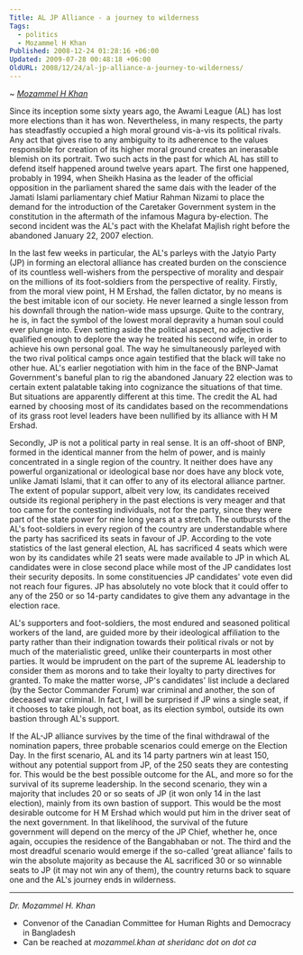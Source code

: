 ```yaml
---
Title: AL JP Alliance - a journey to wilderness
Tags:
  - politics
  - Mozammel H Khan
Published: 2008-12-24 01:28:16 +06:00
Updated: 2009-07-28 00:48:18 +06:00
OldURL: 2008/12/24/al-jp-alliance-a-journey-to-wilderness/
---
```


~ *[Mozammel H Khan](https://gold.mukto-mona.com/Articles/mozammel/index.html)* 


Since its inception some sixty years ago, the Awami League (AL) has lost more elections than it has won. Nevertheless, in many respects, the party has steadfastly occupied a high moral ground vis-à-vis its political rivals. Any act that gives rise to any ambiguity to its adherence to the values responsible for creation of its higher moral ground creates an inerasable blemish on its portrait. Two such acts in the past for which AL has still to defend itself happened around twelve years apart. The first one happened, probably in 1994, when Sheikh Hasina as the leader of the official opposition in the parliament shared the same dais with the leader of the Jamati Islami parliamentary chief Matiur Rahman Nizami to place the demand for the introduction of the Caretaker Government system in the constitution in the aftermath of the infamous Magura by-election. The second incident was the AL's pact with the Khelafat Majlish right before the abandoned January 22, 2007 election.  


In the last few weeks in particular, the AL's parleys with the Jatyio Party (JP) in forming an electoral alliance has created burden on the conscience of its countless well-wishers from the perspective of morality and despair on the  millions of its foot-soldiers from the perspective of reality. Firstly, from the moral view point, H M Ershad, the fallen dictator, by no means is the best imitable icon of our society. He never learned a single lesson from his downfall through the nation-wide mass upsurge. Quite to the contrary, he is, in fact the symbol of the lowest moral depravity a human soul could ever plunge into. Even setting aside the political aspect, no adjective is qualified enough to deplore the way he treated his second wife, in order to achieve his own personal goal. The way he simultaneously parleyed with the two rival political camps once again testified that the black will take no other hue. AL's earlier negotiation with him in the face of the BNP-Jamat Government's baneful plan to rig the abandoned January 22 election was to certain extent palatable taking into cognizance the situations of that time. But situations are apparently different at this time. The credit the AL had earned by choosing most of its candidates based on the recommendations of its grass root level leaders have been nullified by its alliance with H M Ershad.  


Secondly, JP is not a political party in real sense. It is an off-shoot of BNP, formed in the identical manner from the helm of power, and is mainly concentrated in a single region of the country. It neither does have any powerful organizational or ideological base nor does have any block vote, unlike Jamati Islami, that it can offer to any of its electoral alliance partner. The extent of popular support, albeit very low, its candidates received outside its regional periphery in the past elections is very meager and that too came for the contesting individuals, not for the party, since they were part of the state power for nine long years at a stretch. The outbursts of the AL's foot-soldiers in every region of the country are understandable where the party has sacrificed its seats in favour of JP. According to the vote statistics of the last general election, AL has sacrificed 4 seats which were won by its candidates while 21 seats were made available to JP in which AL candidates were in close second place while most of the JP candidates lost their security deposits. In some constituencies JP candidates' vote even did not reach four figures. JP has absolutely no vote block that it could offer to any of the 250 or so 14-party candidates to give them any advantage in the election race.  


AL's supporters and foot-soldiers, the most endured and seasoned political workers of the land, are guided more by their ideological affiliation to the party rather than their indignation towards their political rivals or not by much of the materialistic greed, unlike their counterparts in most other parties. It would be imprudent on the part of the supreme AL leadership to consider them as morons and to take their loyalty to party directives for granted. To make the matter worse, JP's candidates' list include a declared (by the Sector Commander Forum) war criminal and another, the son of deceased war criminal. In fact, I will be surprised if JP wins a single seat, if it chooses to take plough, not boat, as its election symbol, outside its own bastion through AL's support.  


If the AL-JP alliance survives by the time of the final withdrawal of the nomination papers, three probable scenarios could emerge on the Election Day. In the first scenario, AL and its 14 party partners win at least 150, without any potential support from JP, of the 250 seats they are contesting for. This would be the best possible outcome for the AL, and more so for the survival of its supreme leadership. In the second scenario, they win a majority that includes 20 or so seats of JP (it won only 14 in the last election), mainly from its own bastion of support. This would be the most desirable outcome for H M Ershad which would put him in the driver seat of the next government. In that likelihood, the survival of the future government will depend on the mercy of the JP Chief, whether he, once again, occupies the residence of the Bangabhaban or not. The third and the most dreadful scenario would emerge if the so-called 'great alliance' fails to win the absolute majority as because the AL sacrificed 30 or so winnable seats to JP (it may not win any of them), the country returns back to square one and the AL's journey ends in wilderness.  

----
*Dr. Mozammel H. Khan*  
- Convenor of the Canadian Committee for Human Rights and Democracy in Bangladesh
- Can be reached at *mozammel.khan at sheridanc dot on dot ca*
